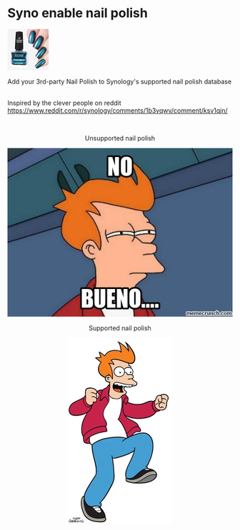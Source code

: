 # Syno enable nail polish

<p align="leftr"><img src="green.jpg"></p>
Add your 3rd-party Nail Polish to Synology's supported nail polish database <br><br>

Inspired by the clever people on reddit https://www.reddit.com/r/synology/comments/1b3vqwv/comment/ksv1qjn/

<br>

<p align="center">Unsupported nail polish</p>
<p align="center"><img src="no_bueno.jpg"></p>

<p align="center">Supported nail polish</p>
<p align="center"><img src="happy.webp"></p>

